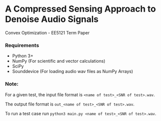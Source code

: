 # A Compressed Sensing Approach to Denoise Audio Signals
Convex Optimization - EE5121 Term Paper

### Requirements
- Python 3+
- NumPy (For scientific and vector calculations)
- SciPy
- Sounddevice (For loading audio wav files as NumPy Arrays)

### Note:
For a given test, the input file format is ```<name of test>_<SNR of test>.wav```.

The output file format is ```out_<name of test>_<SNR of test>.wav```.

To run a test case run ```python3 main.py <name of test>_<SNR of test>.wav```.
